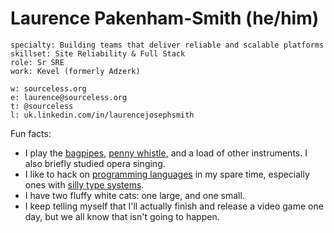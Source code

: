 # Laurence Pakenham-Smith (he/him)
```
specialty: Building teams that deliver reliable and scalable platforms
skillset: Site Reliability & Full Stack
role: Sr SRE
work: Kevel (formerly Adzerk)

w: sourceless.org
e: laurence@sourceless.org
t: @sourceless
l: uk.linkedin.com/in/laurencejosephsmith
```

Fun facts:
* I play the [bagpipes](https://en.wikipedia.org/wiki/Uilleann_pipes), [penny whistle](https://en.wikipedia.org/wiki/Tin_whistle), and a load of other instruments. I also briefly studied opera singing.
* I like to hack on [programming languages](https://github.com/Sourceless/wizard) in my spare time, especially ones with [silly type systems](https://nlab-pages.s3.us-east-2.amazonaws.com/nlab/show/cubical+type+theory).
* I have two fluffy white cats: one large, and one small.
* I keep telling myself that I'll actually finish and release a video game one day, but we all know that isn't going to happen.
